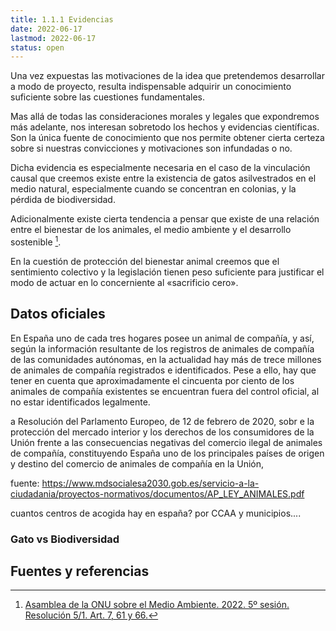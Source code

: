 ```yaml
---
title: 1.1.1 Evidencias
date: 2022-06-17
lastmod: 2022-06-17
status: open
---
```


Una vez expuestas las motivaciones de la idea que pretendemos desarrollar a modo de proyecto, resulta indispensable adquirir un conocimiento suficiente sobre las cuestiones fundamentales. 

Mas allá de todas las consideraciones morales y legales que expondremos más adelante, nos interesan sobretodo los hechos y evidencias científicas. Son la única fuente de conocimiento que nos permite obtener cierta certeza sobre si nuestras convicciones y motivaciones son infundadas o no.

Dicha evidencia es especialmente necesaria en el caso de la vinculación causal que creemos existe entre la existencia de gatos asilvestrados en el medio natural, especialmente cuando se concentran en colonias, y la pérdida de biodiversidad. 

Adicionalmente existe cierta tendencia a pensar que existe de una relación entre el bienestar de los animales, el medio ambiente y el desarrollo sostenible [^link1].

En la cuestión de protección del bienestar animal creemos que el sentimiento colectivo y la legislación tienen peso suficiente para justificar el modo de actuar en lo concerniente al «sacrificio cero».

## Datos oficiales

En España uno de cada tres hogares posee un animal de compañía, y así, según la información resultante de los registros de animales de compañía de las comunidades autónomas, en la actualidad hay más de trece millones de animales de compañía registrados e identificados. Pese a ello, hay que tener en cuenta que
aproximadamente el cincuenta por ciento de los animales de compañía existentes se encuentran fuera del control oficial, al no estar identificados legalmente.

a Resolución del Parlamento Europeo, de 12 de febrero de 2020, sobr e la protección del
mercado interior y los derechos de los consumidores de la Unión frente a las consecuencias negativas del
comercio ilegal de animales de compañía, constituyendo España uno de los principales países de origen y
destino del comercio de animales de compañía en la Unión, 

fuente: 
https://www.mdsocialesa2030.gob.es/servicio-a-la-ciudadania/proyectos-normativos/documentos/AP_LEY_ANIMALES.pdf

cuantos centros de acogida hay en españa? por CCAA y municipios.... 

### Gato vs Biodiversidad

## Fuentes y referencias

[^link1]: [Asamblea de la ONU sobre el Medio Ambiente. 2022. 5º sesión. Resolución 5/1. Art. 7, 61 y 66.](https://wedocs.unep.org/bitstream/handle/20.500.11822/39830/PROCEEDINGS%20OF%20THE%20UNITED%20NATIONS%20ENVIRONMENT%20ASSEMBLY%20AT%20ITS%20RESUMED%20FIFTH%20SESSION.%20Spanish.pdf?sequence=1&isAllowed=y)